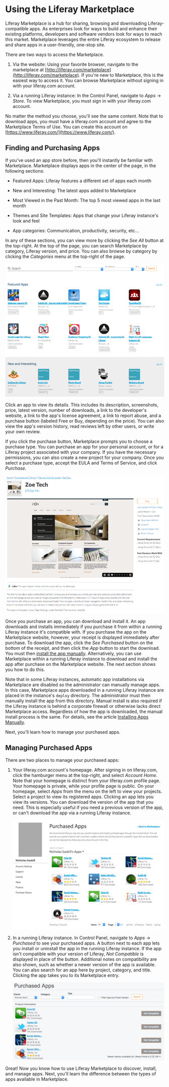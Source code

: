 # Using the Liferay Marketplace [](id=using-the-liferay-marketplace)

Liferay Marketplace is a hub for sharing, browsing and downloading 
Liferay-compatible apps. As enterprises look for ways to build and enhance their 
existing platforms, developers and software vendors look for ways to reach this 
market. Marketplace leverages the entire Liferay ecosystem to release and share 
apps in a user-friendly, one-stop site. 

There are two ways to access the Marketplace.

1. Via the website: Using your favorite browser, navigate to the marketplace at
   [http://liferay.com/marketplace](http://liferay.com/marketplace). 
   If you're new to Marketplace, this is the easiest way to access it. You can 
   browse Marketplace without signing in with your liferay.com account. 

2. Via a running Liferay instance: In the Control Panel, navigate to *Apps* 
   &rarr; *Store*. To view Marketplace, you must sign in with your liferay.com 
   account. 

No matter the method you choose, you'll see the same content. Note that 
to download apps, you must have a liferay.com account and agree to the 
Marketplace Terms of Use. You can create this account on 
[https://www.liferay.com/](https://www.liferay.com/). 

## Finding and Purchasing Apps [](id=finding-and-purchasing-apps)

If you've used an app store before, then you'll instantly be familiar with 
Marketplace. Marketplace displays apps in the center of the page, in the 
following sections: 

- Featured Apps: Liferay features a different set of apps each month

- New and Interesting: The latest apps added to Marketplace

- Most Viewed in the Past Month: The top 5 most viewed apps in the last month

- Themes and Site Templates: Apps that change your Liferay instance's look and 
  feel

- App categories: Communication, productivity, security, etc...

In any of these sections, you can view more by clicking the *See All* button at 
the top-right. At the top of the page, you can search Marketplace by category, 
Liferay version, and price. You can also browse by category by clicking the 
*Categories* menu at the top-right of the page. 

![Figure 1: The Liferay Marketplace homepage lets you browse and search for apps.](../../images/marketplace-homepage.png)

Click an app to view its details. This includes its description, screenshots, 
price, latest version, number of downloads, a link to the developer's website, a 
link to the app's license agreement, a link to report abuse, and a purchase 
button (labeled Free or Buy, depending on the price). You can also view the 
app's version history, read reviews left by other users, or write your own 
review. 

If you click the purchase button, Marketplace prompts you to choose a purchase 
type. You can purchase an app for your personal account, or for a Liferay 
project associated with your company. If you have the necessary permissions, you 
can also create a new project for your company. Once you select a purchase type, 
accept the EULA and Terms of Service, and click *Purchase*. 

![Figure 2: Click an app to view its details.](../../images/marketplace-app-details.png)

Once you purchase an app, you can download and install it. An app downloads and 
installs immediately if you purchase it from within a running Liferay instance 
it's compatible with. If you purchase the app on the Marketplace website, 
however, your receipt is displayed immediately after purchase. To download the 
app, click the *See Purchased* button on the bottom of the receipt, and then 
click the *App* button to start the download. You must then 
[install the app manually](/discover/portal/-/knowledge_base/7-0/installing-apps-manually). 
Alternatively, you can use Marketplace within a running Liferay instance to 
download and install the app after purchase on the Marketplace website. The next 
section shows you how to do this. 

Note that in some Liferay instances, automatic app installations via Marketplace 
are disabled so the administrator can manually manage apps. In this case, 
Marketplace apps downloaded in a running Liferay instance are placed in the 
instance's `deploy` directory. The administrator must then manually install the 
app from this directory. Manual install is also required if the Liferay instance 
is behind a corporate firewall or otherwise lacks direct Marketplace access. 
Regardless of how the app is downloaded, the manual install process is the same. 
For details, see the article 
[Installing Apps Manually](/discover/portal/-/knowledge_base/7-0/installing-apps-manually). 

Next, you'll learn how to manage your purchased apps. 

## Managing Purchased Apps [](id=managing-purchased-apps)

There are two places to manage your purchased apps:

1. Your liferay.com account's homepage. After signing in on liferay.com, click 
   the hamburger menu at the top-right, and select *Account Home*. Note that 
   your homepage is distinct from your liferay.com profile page. Your homepage 
   is private, while your profile page is public. On your homepage, select 
   *Apps* from the menu on the left to view your projects. Select a project to 
   view its registered apps. Clicking an app lets you view its versions. You can 
   download the version of the app that you need. This is especially useful if 
   you need a previous version of the app, or can't download the app via a 
   running Liferay instance. 

    ![Figure 3: You can manage your purchased apps from your liferay.com account's homepage.](../../images/marketplace-project-apps.png)

2. In a running Liferay instance. In Control Panel, navigate to *Apps* 
   &rarr; *Purchased* to see your purchased apps. A button next to each app lets 
   you install or uninstall the app in the running Liferay instance. If the app 
   isn't compatible with your version of Liferay, *Not Compatible* is displayed 
   in place of the button. Additional notes on compatibility are also shown, 
   such as whether a newer version of the app is available. You can also search 
   for an app here by project, category, and title. Clicking the app takes you 
   to its Marketplace entry. 

    ![Figure 4: You can also manage your purchased apps from within a running Liferay instance.](../../images/marketplace-purchased.png)

Great! Now you know how to use Liferay Marketplace to discover, install, and 
manage apps. Next, you'll learn the difference between the types of apps 
available in Marketplace. 
